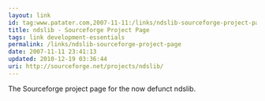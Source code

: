 ```yaml
---
layout: link
id: tag:www.patater.com,2007-11-11:/links/ndslib-sourceforge-project-page
title: ndslib - Sourceforge Project Page
tags: link development-essentials
permalink: /links/ndslib-sourceforge-project-page
date: 2007-11-11 23:41:13
updated: 2010-12-19 03:36:44
uri: http://sourceforge.net/projects/ndslib/
---
```

The Sourceforge project page for the now defunct ndslib.
